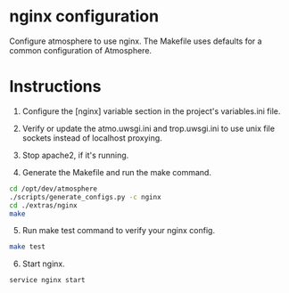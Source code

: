 nginx configuration
===================
Configure atmosphere to use nginx. The Makefile uses defaults for a common configuration of Atmosphere.

# Instructions

1. Configure the [nginx] variable section in the project's variables.ini file.

2. Verify or update the atmo.uwsgi.ini and trop.uwsgi.ini to use unix file sockets
   instead of localhost proxying.

3. Stop apache2, if it's running.

4. Generate the Makefile and run the make command.

```bash
cd /opt/dev/atmosphere
./scripts/generate_configs.py -c nginx
cd ./extras/nginx
make
```

5. Run make test command to verify your nginx config.

```bash
make test
```

6. Start nginx.

```bash
service nginx start
```

